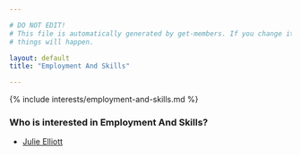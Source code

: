 ```yaml
---

# DO NOT EDIT!
# This file is automatically generated by get-members. If you change it, bad
# things will happen.

layout: default
title: "Employment And Skills"

---
```


{% include interests/employment-and-skills.md %}

### Who is interested in Employment And Skills?


* [Julie Elliott](../members/julie-elliott.html)
